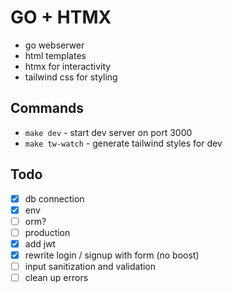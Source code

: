 # GO + HTMX

- go webserwer
- html templates
- htmx for interactivity
- tailwind css for styling

## Commands

- `make dev` - start dev server on port 3000
- `make tw-watch` - generate tailwind styles for dev

## Todo

- [x] db connection
- [x] env
- [ ] orm?
- [ ] production
- [x] add jwt
- [x] rewrite login / signup with form (no boost)
- [ ] input sanitization and validation
- [ ] clean up errors
